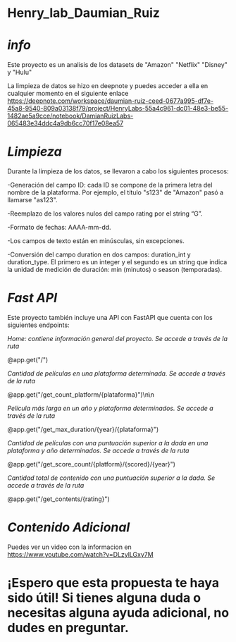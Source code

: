 


# Henry_lab_Daumian_Ruiz

# *info*
Este proyecto es un analisis de los datasets de "Amazon" "Netflix" "Disney" y "Hulu"

La limpieza de datos se hizo en deepnote y puedes acceder a ella en cualquier momento en el siguiente enlace
https://deepnote.com/workspace/daumian-ruiz-ceed-0677a995-df7e-45a8-9540-809a03138f79/project/HenryLabs-55a4c961-dc01-48e3-be55-1482ae5a9cce/notebook/DamianRuizLabs-065483e34ddc4a9db6cc70f17e08ea57

# *Limpieza*

Durante la limpieza de los datos, se llevaron a cabo los siguientes procesos:

-Generación del campo ID: cada ID se compone de la primera letra del nombre de la plataforma. Por ejemplo, el título "s123" de "Amazon" pasó a llamarse "as123".

-Reemplazo de los valores nulos del campo rating por el string “G”.

-Formato de fechas: AAAA-mm-dd.

-Los campos de texto están en minúsculas, sin excepciones.

-Conversión del campo duration en dos campos: duration_int y duration_type. El primero es un integer y el segundo es un string que indica la unidad de medición de duración: min (minutos) o season (temporadas).

# *Fast API*

Este proyecto también incluye una API con FastAPI que cuenta con los siguientes endpoints:

*Home: contiene información general del proyecto. Se accede a través de la ruta*

@app.get("/")

*Cantidad de películas en una plataforma determinada. Se accede a través de la ruta* 

@app.get("/get_count_platform/{plataforma}")\n\n

*Película más larga en un año y plataforma determinados. Se accede a través de la ruta* 

@app.get("/get_max_duration/{year}/{plataforma}")

*Cantidad de películas con una puntuación superior a la dada en una plataforma y año determinados. Se accede a través de la ruta* 

@app.get("/get_score_count/{platform}/{scored}/{year}")

*Cantidad total de contenido con una puntuación superior a la dada. Se accede a través de la ruta* 

@app.get("/get_contents/{rating}")

# *Contenido Adicional*

Puedes ver un video con la informacion en
https://www.youtube.com/watch?v=DLzylLGxy7M

# ¡Espero que esta propuesta te haya sido útil! Si tienes alguna duda o necesitas alguna ayuda adicional, no dudes en preguntar.
